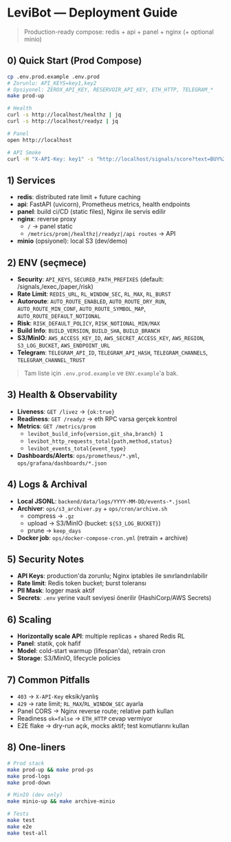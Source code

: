 # LeviBot — Deployment Guide

> Production-ready compose: redis + api + panel + nginx (+ optional minio)

## 0) Quick Start (Prod Compose)

```bash
cp .env.prod.example .env.prod
# Zorunlu: API_KEYS=key1,key2
# Opsiyonel: ZEROX_API_KEY, RESERVOIR_API_KEY, ETH_HTTP, TELEGRAM_*
make prod-up

# Health
curl -s http://localhost/healthz | jq
curl -s http://localhost/readyz | jq

# Panel
open http://localhost

# API Smoke
curl -H "X-API-Key: key1" -s "http://localhost/signals/score?text=BUY%20BTCUSDT" | jq
```

## 1) Services

* **redis**: distributed rate limit + future caching
* **api**: FastAPI (uvicorn), Prometheus metrics, health endpoints
* **panel**: build ci/CD (static files), Nginx ile servis edilir
* **nginx**: reverse proxy
  * `/` → panel static
  * `/metrics/prom|/healthz|/readyz|/api routes` → API
* **minio** (opsiyonel): local S3 (dev/demo)

## 2) ENV (seçmece)

* **Security**: `API_KEYS`, `SECURED_PATH_PREFIXES` (default: /signals,/exec,/paper,/risk)
* **Rate Limit**: `REDIS_URL`, `RL_WINDOW_SEC`, `RL_MAX`, `RL_BURST`
* **Autoroute**: `AUTO_ROUTE_ENABLED`, `AUTO_ROUTE_DRY_RUN`, `AUTO_ROUTE_MIN_CONF`, `AUTO_ROUTE_SYMBOL_MAP`, `AUTO_ROUTE_DEFAULT_NOTIONAL`
* **Risk**: `RISK_DEFAULT_POLICY`, `RISK_NOTIONAL_MIN/MAX`
* **Build Info**: `BUILD_VERSION`, `BUILD_SHA`, `BUILD_BRANCH`
* **S3/MinIO**: `AWS_ACCESS_KEY_ID`, `AWS_SECRET_ACCESS_KEY`, `AWS_REGION`, `S3_LOG_BUCKET`, `AWS_ENDPOINT_URL`
* **Telegram**: `TELEGRAM_API_ID`, `TELEGRAM_API_HASH`, `TELEGRAM_CHANNELS`, `TELEGRAM_CHANNEL_TRUST`

> Tam liste için `.env.prod.example` ve `ENV.example`'a bak.

## 3) Health & Observability

* **Liveness**: `GET /livez` → `{ok:true}`
* **Readiness**: `GET /readyz` → eth RPC varsa gerçek kontrol
* **Metrics**: `GET /metrics/prom`
  * `levibot_build_info{version,git_sha,branch} 1`
  * `levibot_http_requests_total{path,method,status}`
  * `levibot_events_total{event_type}`
* **Dashboards/Alerts**: `ops/prometheus/*.yml`, `ops/grafana/dashboards/*.json`

## 4) Logs & Archival

* **Local JSONL**: `backend/data/logs/YYYY-MM-DD/events-*.jsonl`
* **Archiver**: `ops/s3_archiver.py` + `ops/cron/archive.sh`
  * compress → `.gz`
  * upload → S3/MinIO (bucket: `${S3_LOG_BUCKET}`)
  * prune → `keep_days`
* **Docker job**: `ops/docker-compose-cron.yml` (retrain + archive)

## 5) Security Notes

* **API Keys**: production'da zorunlu; Nginx iptables ile sınırlandırılabilir
* **Rate limit**: Redis token bucket; burst toleransı
* **PII Mask**: logger mask aktif
* **Secrets**: `.env` yerine vault seviyesi önerilir (HashiCorp/AWS Secrets)

## 6) Scaling

* **Horizontally scale API**: multiple replicas + shared Redis RL
* **Panel**: statik, çok hafif
* **Model**: cold-start warmup (lifespan'da), retrain cron
* **Storage**: S3/MinIO, lifecycle policies

## 7) Common Pitfalls

* `403` → `X-API-Key` eksik/yanlış
* `429` → rate limit; `RL_MAX`/`RL_WINDOW_SEC` ayarla
* Panel CORS → Nginx reverse route; relative path kullan
* Readiness `ok=false` → `ETH_HTTP` cevap vermiyor
* E2E flake → dry-run açık, mocks aktif; test komutlarını kullan

## 8) One-liners

```bash
# Prod stack
make prod-up && make prod-ps
make prod-logs
make prod-down

# MinIO (dev only)
make minio-up && make archive-minio

# Tests
make test
make e2e
make test-all
```

